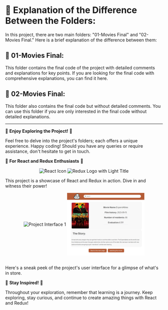 # 📂 Explanation of the Difference Between the Folders:

In this project, there are two main folders: "01-Movies Final" and "02-Movies Final." Here is a brief explanation of the difference between them:

## 📁 01-Movies Final:

This folder contains the final code of the project with detailed comments and explanations for key points. If you are looking for the final code with comprehensive explanations, you can find it here.

## 📁 02-Movies Final:

This folder also contains the final code but without detailed comments. You can use this folder if you are only interested in the final code without detailed explanations.

---

🚀 **Enjoy Exploring the Project!** 🚀

Feel free to delve into the project's folders; each offers a unique experience. Happy coding! Should you have any queries or require assistance, don't hesitate to get in touch.

🔗 **For React and Redux Enthusiasts** 🔗

<div align="center">
  <img align="center" src='https://avatars.githubusercontent.com/u/39895671?s=125&v=4' alt='ٌReact Icon' width=''>
  <img align="center" src='https://raw.githubusercontent.com/reduxjs/redux/master/logo/logo-title-light.png' alt='Redux Logo with Light Title' width='50%'>
</div>

<!--
  <img align="center" src='https://camo.githubusercontent.com/48d099290b4cb2d7937bcd96e8497cf1845b54a810a6432c70cf944b60b40c77/68747470733a2f2f7261776769742e636f6d2f676f72616e67616a69632f72656163742d69636f6e732f6d61737465722f72656163742d69636f6e732e737667' alt='ٌReact Icon' width='15%'>
  ![Redux Img](https://avatars.githubusercontent.com/u/39895671?s=120&v=4)
-->

This project is a showcase of React and Redux in action. Dive in and witness their power!

<div align="center">
  <img width="49%" align="center" src="https://github.com/rebhi-2002/ReactJS/blob/main/assets/Movies%20Final%20-%20With%20Redux.png" alt="Project Interface 1" />
  <img width="49%" align="center" src="https://github.com/rebhi-2002/ReactJS/blob/main/assets/Movies%20Final%20-%20With%20Redux%20(Details).png" alt="Project Interface 2" />
</div>

<br />

Here's a sneak peek of the project's user interface for a glimpse of what's in store.

🌟 **Stay Inspired!** 🌟

Throughout your exploration, remember that learning is a journey. Keep exploring, stay curious, and continue to create amazing things with React and Redux!
